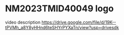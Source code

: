 # NM2023TMID40049 logo
video description
https://drive.google.com/file/d/19K--tPVMh_a8Y8yHHnd6teSHYrPYXaTn/view?usp=drivesdk
